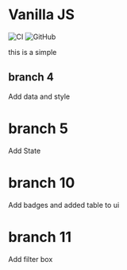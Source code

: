 # Vanilla JS

![CI](https://github.com/beanno1116/vanillajs2/workflows/CI/badge.svg)
![GitHub](https://img.shields.io/github/license/beanno1116/vanillajs2?style=plastic)

this is a simple

## branch 4

Add data and style

# branch 5

Add State

# branch 10

Add badges and added table to ui

# branch 11

Add filter box
